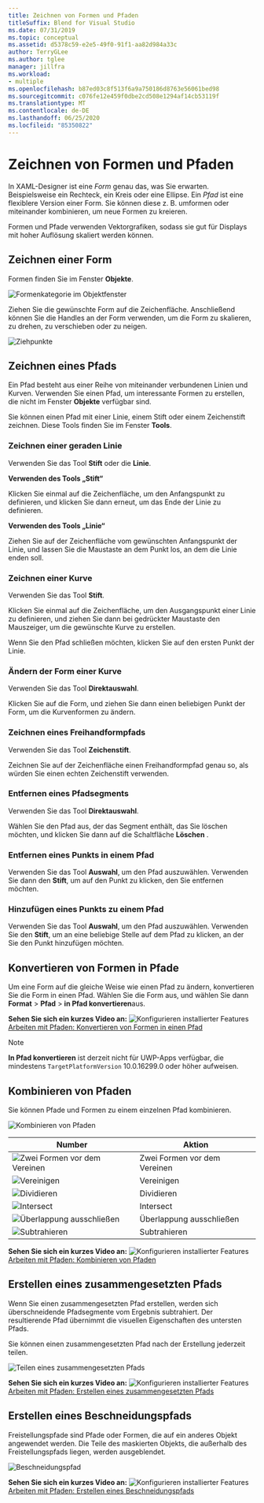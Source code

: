 ```yaml
---
title: Zeichnen von Formen und Pfaden
titleSuffix: Blend for Visual Studio
ms.date: 07/31/2019
ms.topic: conceptual
ms.assetid: d5378c59-e2e5-49f0-91f1-aa82d984a33c
author: TerryGLee
ms.author: tglee
manager: jillfra
ms.workload:
- multiple
ms.openlocfilehash: b87ed03c8f513f6a9a750186d8763e56061bed98
ms.sourcegitcommit: c076fe12e459f0dbe2cd508e1294af14cb53119f
ms.translationtype: MT
ms.contentlocale: de-DE
ms.lasthandoff: 06/25/2020
ms.locfileid: "85350822"
---
```

# <a name="draw-shapes-and-paths"></a>Zeichnen von Formen und Pfaden

In XAML-Designer ist eine *Form* genau das, was Sie erwarten. Beispielsweise ein Rechteck, ein Kreis oder eine Ellipse. Ein *Pfad* ist eine flexiblere Version einer Form. Sie können diese z. B. umformen oder miteinander kombinieren, um neue Formen zu kreieren.

Formen und Pfade verwenden Vektorgrafiken, sodass sie gut für Displays mit hoher Auflösung skaliert werden können.

## <a name="draw-a-shape"></a>Zeichnen einer Form

Formen finden Sie im Fenster **Objekte**.

![Formenkategorie im Objektfenster](media/blend-shapes.png)

Ziehen Sie die gewünschte Form auf die Zeichenfläche. Anschließend können Sie die Handles an der Form verwenden, um die Form zu skalieren, zu drehen, zu verschieben oder zu neigen.

![Ziehpunkte](../designers/media/84261e83-3091-4490-ab58-4218b188439e.png)

## <a name="draw-a-path"></a>Zeichnen eines Pfads

Ein Pfad besteht aus einer Reihe von miteinander verbundenen Linien und Kurven. Verwenden Sie einen Pfad, um interessante Formen zu erstellen, die nicht im Fenster **Objekte** verfügbar sind.

Sie können einen Pfad mit einer Linie, einem Stift oder einem Zeichenstift zeichnen. Diese Tools finden Sie im Fenster **Tools**.

### <a name="draw-a-straight-line"></a>Zeichnen einer geraden Linie

Verwenden Sie das Tool **Stift** oder die **Linie**.

**Verwenden des Tools „Stift“**

Klicken Sie einmal auf die Zeichenfläche, um den Anfangspunkt zu definieren, und klicken Sie dann erneut, um das Ende der Linie zu definieren.

**Verwenden des Tools „Linie“**

Ziehen Sie auf der Zeichenfläche vom gewünschten Anfangspunkt der Linie, und lassen Sie die Maustaste an dem Punkt los, an dem die Linie enden soll.

### <a name="draw-a-curve"></a>Zeichnen einer Kurve

Verwenden Sie das Tool **Stift**.

Klicken Sie einmal auf die Zeichenfläche, um den Ausgangspunkt einer Linie zu definieren, und ziehen Sie dann bei gedrückter Maustaste den Mauszeiger, um die gewünschte Kurve zu erstellen.

Wenn Sie den Pfad schließen möchten, klicken Sie auf den ersten Punkt der Linie.

### <a name="change-the-shape-of-a-curve"></a>Ändern der Form einer Kurve

Verwenden Sie das Tool **Direktauswahl**.

Klicken Sie auf die Form, und ziehen Sie dann einen beliebigen Punkt der Form, um die Kurvenformen zu ändern.

### <a name="draw-a-free-form-path"></a>Zeichnen eines Freihandformpfads

Verwenden Sie das Tool **Zeichenstift**.

Zeichnen Sie auf der Zeichenfläche einen Freihandformpfad genau so, als würden Sie einen echten Zeichenstift verwenden.

### <a name="remove-part-of-a-path"></a>Entfernen eines Pfadsegments

Verwenden Sie das Tool **Direktauswahl**.

Wählen Sie den Pfad aus, der das Segment enthält, das Sie löschen möchten, und klicken Sie dann auf die Schaltfläche **Löschen** .

### <a name="remove-a-point-in-a-path"></a>Entfernen eines Punkts in einem Pfad

Verwenden Sie das Tool **Auswahl**, um den Pfad auszuwählen. Verwenden Sie dann den **Stift**, um auf den Punkt zu klicken, den Sie entfernen möchten.

### <a name="add-a-point-to-a-path"></a>Hinzufügen eines Punkts zu einem Pfad

Verwenden Sie das Tool **Auswahl**, um den Pfad auszuwählen. Verwenden Sie den **Stift**, um an eine beliebige Stelle auf dem Pfad zu klicken, an der Sie den Punkt hinzufügen möchten.

## <a name="convert-a-shape-to-a-path"></a>Konvertieren von Formen in Pfade

Um eine Form auf die gleiche Weise wie einen Pfad zu ändern, konvertieren Sie die Form in einen Pfad. Wählen Sie die Form aus, und wählen Sie dann **Format**  >  **Pfad**  >  **in Pfad konvertieren**aus.

**Sehen Sie sich ein kurzes Video an:** ![Konfigurieren installierter Features](../designers/media/bldadminconsoleinitialconfigicon.png) [Arbeiten mit Pfaden: Konvertieren von Formen in einen Pfad](https://www.youtube.com/watch?v=Io5bC0-nH6Q#t=147)

> [!NOTE]
> **In Pfad konvertieren** ist derzeit nicht für UWP-Apps verfügbar, die mindestens `TargetPlatformVersion` 10.0.16299.0 oder höher aufweisen.

## <a name="combine-paths"></a>Kombinieren von Pfaden

Sie können Pfade und Formen zu einem einzelnen Pfad kombinieren.

![Kombinieren von Pfaden](../designers/media/2df17a5d-a338-4ef4-96c5-dae51cc1ca8a.png)

|Number|Aktion|
|-|-|
|![Zwei Formen vor dem Vereinen](../designers/media/b1_1.png)|Zwei Formen vor dem Vereinen|
|![Vereinigen](../designers/media/b1_2.png)|Vereinigen|
|![Dividieren](../designers/media/b1_3.png)|Dividieren|
|![Intersect](../designers/media/b1_4.png)|Intersect|
|![Überlappung ausschließen](../designers/media/b1_5.png)|Überlappung ausschließen|
|![Subtrahieren](../designers/media/b1_6.png)|Subtrahieren|

**Sehen Sie sich ein kurzes Video an:** ![Konfigurieren installierter Features](../designers/media/bldadminconsoleinitialconfigicon.png) [Arbeiten mit Pfaden: Kombinieren von Pfaden](https://www.youtube.com/watch?v=Io5bC0-nH6Q#t=195)

## <a name="create-a-compound-path"></a>Erstellen eines zusammengesetzten Pfads

Wenn Sie einen zusammengesetzten Pfad erstellen, werden sich überschneidende Pfadsegmente vom Ergebnis subtrahiert. Der resultierende Pfad übernimmt die visuellen Eigenschaften des untersten Pfads.

Sie können einen zusammengesetzten Pfad nach der Erstellung jederzeit teilen.

![Teilen eines zusammengesetzten Pfads](../designers/media/2157a8aa-d9a7-4de4-8de5-b10d28f08a84.png)

**Sehen Sie sich ein kurzes Video an:** ![Konfigurieren installierter Features](../designers/media/bldadminconsoleinitialconfigicon.png) [Arbeiten mit Pfaden: Erstellen eines zusammengesetzten Pfads](https://www.youtube.com/watch?v=Io5bC0-nH6Q)

## <a name="create-a-clipping-path"></a>Erstellen eines Beschneidungspfads

Freistellungspfade sind Pfade oder Formen, die auf ein anderes Objekt angewendet werden. Die Teile des maskierten Objekts, die außerhalb des Freistellungspfads liegen, werden ausgeblendet.

![Beschneidungspfad](../designers/media/22471e98-a841-4f39-a3ef-36090cf5a625.png)

**Sehen Sie sich ein kurzes Video an:** ![Konfigurieren installierter Features](../designers/media/bldadminconsoleinitialconfigicon.png) [Arbeiten mit Pfaden: Erstellen eines Beschneidungspfads](https://www.youtube.com/watch?v=Io5bC0-nH6Q#t=232)
